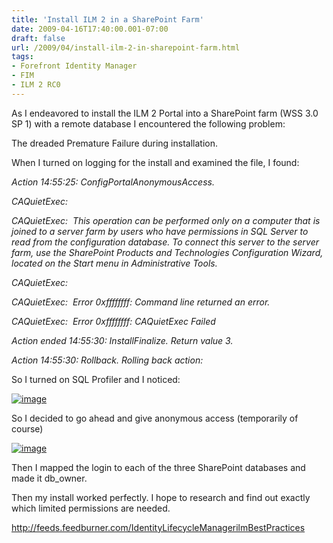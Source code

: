 ```yaml
---
title: 'Install ILM 2 in a SharePoint Farm'
date: 2009-04-16T17:40:00.001-07:00
draft: false
url: /2009/04/install-ilm-2-in-sharepoint-farm.html
tags: 
- Forefront Identity Manager
- FIM
- ILM 2 RC0
---
```


As I endeavored to install the ILM 2 Portal into a SharePoint farm (WSS 3.0 SP 1) with a remote database I encountered the following problem:

The dreaded Premature Failure during installation.

When I turned on logging for the install and examined the file, I found:

_Action 14:55:25: ConfigPortalAnonymousAccess._

_CAQuietExec:_ 

_CAQuietExec:  This operation can be performed only on a computer that is joined to a server farm by users who have permissions in SQL Server to read from the configuration database. To connect this server to the server farm, use the SharePoint Products and Technologies Configuration Wizard, located on the Start menu in Administrative Tools._

_CAQuietExec:_ 

_CAQuietExec:  Error 0xffffffff: Command line returned an error._

_CAQuietExec:  Error 0xffffffff: CAQuietExec Failed_

_Action ended 14:55:30: InstallFinalize. Return value 3._

_Action 14:55:30: Rollback. Rolling back action:_

So I turned on SQL Profiler and I noticed:

[![image](http://www.ilmbestpractices.com/blog/uploaded_images/InstallILM2inaSharePointFarm_F742/image_thumb.png)](http://www.ilmbestpractices.com/blog/uploaded_images/InstallILM2inaSharePointFarm_F742/image.png)

So I decided to go ahead and give anonymous access (temporarily of course)

[![image](http://www.ilmbestpractices.com/blog/uploaded_images/InstallILM2inaSharePointFarm_F742/image_thumb_3.png)](http://www.ilmbestpractices.com/blog/uploaded_images/InstallILM2inaSharePointFarm_F742/image_3.png)

Then I mapped the login to each of the three SharePoint databases and made it db\_owner.

Then my install worked perfectly. I hope to research and find out exactly which limited permissions are needed.

http://feeds.feedburner.com/IdentityLifecycleManagerilmBestPractices